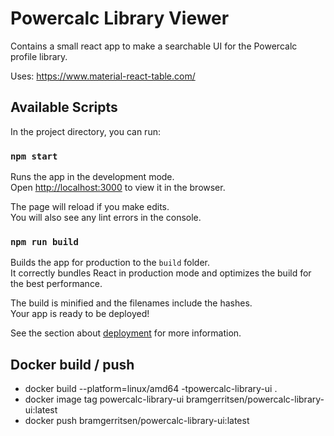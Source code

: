 # Powercalc Library Viewer

Contains a small react app to make a searchable UI for the Powercalc profile library.

Uses: https://www.material-react-table.com/

## Available Scripts

In the project directory, you can run:

### `npm start`

Runs the app in the development mode.\
Open [http://localhost:3000](http://localhost:3000) to view it in the browser.

The page will reload if you make edits.\
You will also see any lint errors in the console.

### `npm run build`

Builds the app for production to the `build` folder.\
It correctly bundles React in production mode and optimizes the build for the best performance.

The build is minified and the filenames include the hashes.\
Your app is ready to be deployed!

See the section about [deployment](https://facebook.github.io/create-react-app/docs/deployment) for more information.

## Docker build / push

- docker build --platform=linux/amd64 -tpowercalc-library-ui .
- docker image tag powercalc-library-ui bramgerritsen/powercalc-library-ui:latest
- docker push bramgerritsen/powercalc-library-ui:latest
